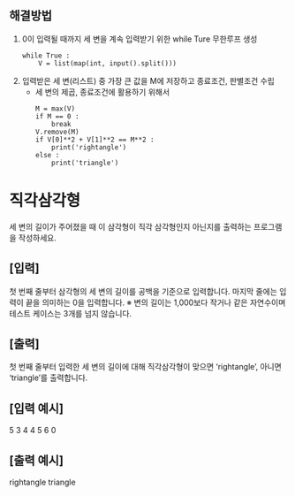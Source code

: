 ## 해결방법
1. 0이 입력될 때까지 세 변을 계속 입력받기 위한 while Ture 무한루프 생성
    ```
    while True :
        V = list(map(int, input().split()))
    ```
2. 입력받은 세 변(리스트) 중 가장 큰 값을 M에 저장하고 종료조건, 판별조건 수립
    - 세 변의 제곱, 종료조건에 활용하기 위해서
        ```
        M = max(V)
        if M == 0 :
            break
        V.remove(M)
        if V[0]**2 + V[1]**2 == M**2 :
            print('rightangle')
        else :
            print('triangle')
        ```

# 직각삼각형
세 변의 길이가 주어졌을 때 이 삼각형이 직각 삼각형인지 아닌지를 출력하는 프로그램을 작성하세요.

## [입력]
첫 번째 줄부터 삼각형의 세 변의 길이를 공백을 기준으로 입력합니다.
마지막 줄에는 입력이 끝을 의미하는 0을 입력합니다.
※ 변의 길이는 1,000보다 작거나 같은 자연수이며 테스트 케이스는 3개를 넘지 않습니다.

## [출력]
첫 번째 줄부터 입력한 세 변의 길이에 대해 직각삼각형이 맞으면 ‘rightangle’, 아니면 ‘triangle’를 출력합니다.

## [입력 예시]
5 3 4
4 5 6
0

## [출력 예시]
rightangle
triangle